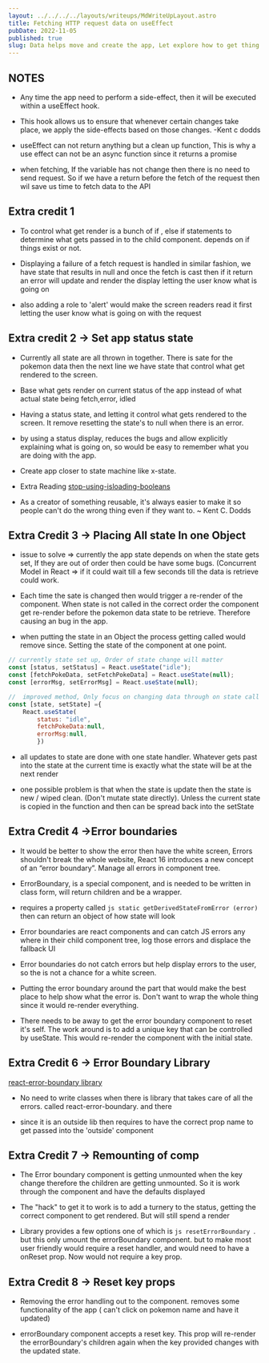 ```yaml
---
layout: ../../../../layouts/writeups/MdWriteUpLayout.astro
title: Fetching HTTP request data on useEffect
pubDate: 2022-11-05
published: true
slug: Data helps move and create the app, Let explore how to get thing going in React
---
```


## NOTES

- Any time the app need to perform a side-effect, then it will be executed within a useEffect hook.

- This hook allows us to ensure that whenever certain changes take place, we apply the side-effects based on those changes. -Kent c dodds

- useEffect can not return anything but a clean up function, This is why a use effect can not be an async function since it returns a promise

- when fetching, If the variable has not change then there is no need to send request. So if we have a return before the fetch of the request then wil save us time to fetch data to the API

## Extra credit 1

- To control what get render is a bunch of if , else if statements to determine what gets passed in to the child component. depends on if things exist or not.

- Displaying a failure of a fetch request is handled in similar fashion, we have state that results in null and once the fetch is cast then if it return an error will update and render the display letting the user know what is going on

- also adding a role to 'alert' would make the screen readers read it first letting the user know what is going on with the request

## Extra credit 2 -> Set app status state

- Currently all state are all thrown in together. There is sate for the pokemon data then the next line we have state that control what get rendered to the screen.

- Base what gets render on current status of the app instead of what actual state being fetch,error, idled

- Having a status state, and letting it control what gets rendered to the screen. It remove resetting the state's to null when there is an error.

- by using a status display, reduces the bugs and allow explicitly explaining what is going on, so would be easy to remember what you are doing with the app.

- Create app closer to state machine like x-state.

- Extra Reading [stop-using-isloading-booleans](https://kentcdodds.com/blog/stop-using-isloading-booleans)

- As a creator of something reusable, it's always easier to make it so people can't do the wrong thing even if they want to. ~ Kent C. Dodds

## Extra Credit 3 -> Placing All state In one Object

- issue to solve => currently the app state depends on when the state gets set, If they are out of order then could be have some bugs. (Concurrent Model in React => if it could wait till a few seconds till the data is retrieve could work.

- Each time the sate is changed then would trigger a re-render of the component. When state is not called in the correct order the component get re-render before the pokemon data state to be retrieve. Therefore causing an bug in the app.

- when putting the state in an Object the process getting called would remove since. Setting the state of the component at one point.

```js
// currently state set up, Order of state change will matter
const [status, setStatus] = React.useState("idle");
const [fetchPokeData, setFetchPokeData] = React.useState(null);
const [errorMsg, setErrorMsg] = React.useState(null);

//  improved method, Only focus on changing data through on state call
const [state, setState] ={
    React.useState(
        status: "idle",
        fetchPokeData:null,
        errorMsg:null,
        })
```

- all updates to state are done with one state handler. Whatever gets past into the state at the current time is exactly what the state will be at the next render

- one possible problem is that when the state is update then the state is new / wiped clean. (Don't mutate state directly). Unless the current state is copied in the function and then can be spread back into the setState

## Extra Credit 4 ->Error boundaries

- It would be better to show the error then have the white screen, Errors shouldn't break the whole website, React 16 introduces a new concept of an “error boundary”. Manage all errors in component tree.

- ErrorBoundary, is a special component, and is needed to be written in class form, will return children and be a wrapper.

- requires a property called `js static getDerivedStateFromError (error)` then can return an object of how state will look

- Error boundaries are react components and can catch JS errors any where in their child component tree, log those errors and displace the fallback UI

- Error boundaries do not catch errors but help display errors to the user, so the is not a chance for a white screen.

- Putting the error boundary around the part that would make the best place to help show what the error is. Don't want to wrap the whole thing since it would re-render everything.

- There needs to be away to get the error boundary component to reset it's self. The work around is to add a unique key that can be controlled by useState. This would re-render the component with the initial state.

## Extra Credit 6 -> Error Boundary Library

[react-error-boundary library](https://www.npmjs.com/package/react-error-boundary)

- No need to write classes when there is library that takes care of all the errors. called react-error-boundary. and there

- since it is an outside lib then requires to have the correct prop name to get passed into the 'outside' component

## Extra Credit 7 -> Remounting of comp

- The Error boundary component is getting unmounted when the key change therefore the children are getting unmounted. So it is work through the component and have the defaults displayed

- The "hack" to get it to work is to add a turnery to the status, getting the correct component to get rendered. But will still spend a render

- Library provides a few options one of which is `js resetErrorBoundary `. but this only umount the errorBoundary component. but to make most user friendly would require a reset handler, and would need to have a onReset prop. Now would not require a key prop.

## Extra Credit 8 -> Reset key props

- Removing the error handling out to the component. removes some functionality of the app ( can't click on pokemon name and have it updated)

- errorBoundary component accepts a reset key. This prop will re-render the errorBoundary's children again when the key provided changes with the updated state.
